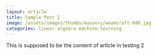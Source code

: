 ```yaml
---
layout: article
title: Sample Post 2
image: /assets/images/thumbs/masonry/woodcraft-600.jpg
categories: linear-algebra machine-learning
---
```

<p>This is supposed to be the content of article in testing 2</p>

